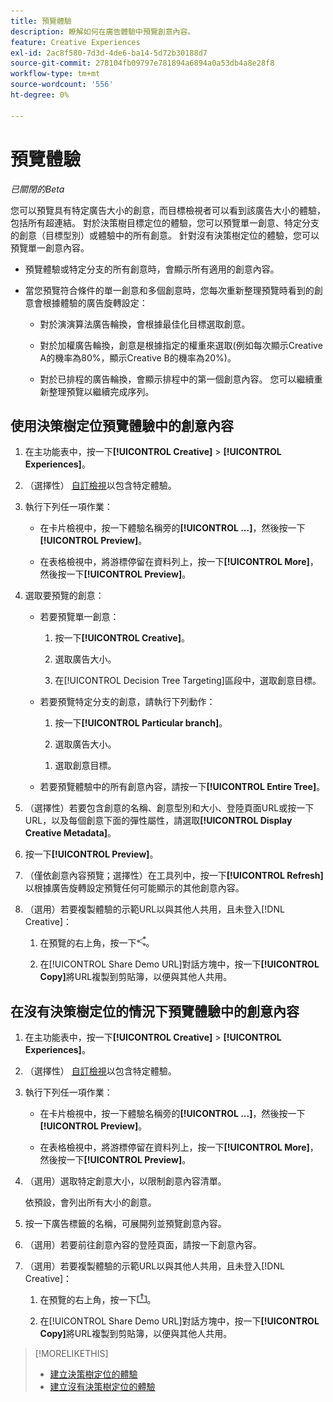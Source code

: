 ```yaml
---
title: 預覽體驗
description: 瞭解如何在廣告體驗中預覽創意內容。
feature: Creative Experiences
exl-id: 2ac8f580-7d3d-4de6-ba14-5d72b30188d7
source-git-commit: 278104fb09797e781894a6894a0a53db4a8e28f8
workflow-type: tm+mt
source-wordcount: '556'
ht-degree: 0%

---
```


# 預覽體驗

*已關閉的Beta*

您可以預覽具有特定廣告大小的創意，而目標檢視者可以看到該廣告大小的體驗，包括所有超連結。 對於決策樹目標定位的體驗，您可以預覽單一創意、特定分支的創意（目標型別）或體驗中的所有創意。 針對沒有決策樹定位的體驗，您可以預覽單一創意內容。<!-- verify -->

* 預覽體驗或特定分支的所有創意時，會顯示所有適用的創意內容。

* 當您預覽符合條件的單一創意和多個創意時，您每次重新整理預覽時看到的創意會根據體驗的廣告旋轉設定：

   * 對於演演算法廣告輪換，會根據最佳化目標選取創意。

   * 對於加權廣告輪換，創意是根據指定的權重來選取(例如每次顯示Creative A的機率為80%，顯示Creative B的機率為20%)。

   * 對於已排程的廣告輪換，會顯示排程中的第一個創意內容。 您可以繼續重新整理預覽以繼續完成序列。<!-- Refresh isn't there as of 2/3 -->

## 使用決策樹定位預覽體驗中的創意內容

1. 在主功能表中，按一下&#x200B;**[!UICONTROL Creative]** > **[!UICONTROL Experiences]**。

1. （選擇性） [自訂檢視](/help/creative/introduction/customize-data-views.md)以包含特定體驗。

1. 執行下列任一項作業：

   * 在卡片檢視中，按一下體驗名稱旁的&#x200B;**[!UICONTROL ...]**，然後按一下&#x200B;**[!UICONTROL Preview]**。

   * 在表格檢視中，將游標停留在資料列上，按一下&#x200B;**[!UICONTROL More]**，然後按一下&#x200B;**[!UICONTROL Preview]**。

1. 選取要預覽的創意：

   * 若要預覽單一創意：

      1. 按一下&#x200B;**[!UICONTROL Creative]**。

      1. 選取廣告大小。

      1. 在[!UICONTROL Decision Tree Targeting]區段中，選取創意目標。

   * 若要預覽特定分支的創意，請執行下列動作：

      1. 按一下&#x200B;**[!UICONTROL Particular branch]**。

      1. 選取廣告大小。

     <!-- I don't see this as of 2/3:
     1. Select whether to group the creatives by Rotation Type or Ad Size.
     -->

      1. 選取創意目標。

   * 若要預覽體驗中的所有創意內容，請按一下&#x200B;**[!UICONTROL Entire Tree]**。

     <!-- I don't see this as of 2/3:
     1. Click **[!UICONTROL Entire Tree]**.
     1. Select the ad size.
     1. Select whether to group the creatives by Rotation Type or Ad Size.
     -->

1. （選擇性）若要包含創意的名稱、創意型別和大小、登陸頁面URL或按一下URL，以及每個創意下面的彈性屬性，請選取&#x200B;**[!UICONTROL Display Creative Metadata]**。

1. 按一下&#x200B;**[!UICONTROL Preview]**。

1. （僅依創意內容預覽；選擇性）在工具列中，按一下&#x200B;**[!UICONTROL Refresh]**&#x200B;以根據廣告旋轉設定預覽任何可能顯示的其他創意內容。<!-- I don't see this as of 2/3 -->

1. （選用）若要複製體驗的示範URL以與其他人共用，且未登入[!DNL Creative]：

   1. 在預覽的右上角，按一下![共用](/help/creative/assets/share.png "共用")。

   1. 在[!UICONTROL Share Demo URL]對話方塊中，按一下&#x200B;**[!UICONTROL Copy]**&#x200B;將URL複製到剪貼簿，以便與其他人共用。

## 在沒有決策樹定位的情況下預覽體驗中的創意內容

1. 在主功能表中，按一下&#x200B;**[!UICONTROL Creative]** > **[!UICONTROL Experiences]**。

1. （選擇性） [自訂檢視](/help/creative/introduction/customize-data-views.md)以包含特定體驗。

1. 執行下列任一項作業：

   * 在卡片檢視中，按一下體驗名稱旁的&#x200B;**[!UICONTROL ...]**，然後按一下&#x200B;**[!UICONTROL Preview]**。

   * 在表格檢視中，將游標停留在資料列上，按一下&#x200B;**[!UICONTROL More]**，然後按一下&#x200B;**[!UICONTROL Preview]**。

1. （選用）選取特定創意大小，以限制創意內容清單。

   依預設，會列出所有大小的創意。

1. 按一下廣告標籤的名稱，可展開列並預覽創意內容。

1. （選用）若要前往創意內容的登陸頁面，請按一下創意內容。

   <!-- Verify:  Will the creative click be tracked like a regular ad click but not linked to a publisher and placement? Explain effect/consequences. -->

1. （選用）若要複製體驗的示範URL以與其他人共用，且未登入[!DNL Creative]：

   1. 在預覽的右上角，按一下![共用](/help/creative/assets/share2.png "共用")。

   1. 在[!UICONTROL Share Demo URL]對話方塊中，按一下&#x200B;**[!UICONTROL Copy]**&#x200B;將URL複製到剪貼簿，以便與其他人共用。

>[!MORELIKETHIS]
>
>* [建立決策樹定位的體驗](experience-create-targeting.md)
>* [建立沒有決策樹定位的體驗](/help/creative/experiences/experience-create-no-targeting.md)
